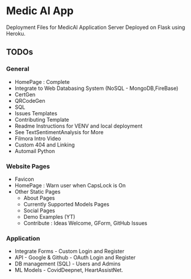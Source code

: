 # Medic AI App

Deployment Files for MedicAI Application Server Deployed on Flask using Heroku.

## TODOs

### General

- HomePage : Complete
- Integrate to Web Databasing System (NoSQL - MongoDB,FireBase)
- CertGen
- QRCodeGen
- SQL
- Issues Templates
- Contributing Template
- Readme Instructions for VENV and local deployment
- See TextSentimentAnalysis for More
- Filmora Intro Video
- Custom 404 and Linking
- Automail Python

### Website Pages

- Favicon
- HomePage : Warn user when CapsLock is On
- Other Static Pages
  - About Pages
  - Currently Supported Models Pages
  - Social Pages
  - Demo Examples (YT)
  - Contribute : Ideas Welcome, GForm, GitHub Issues

### Application

- Integrate Forms - Custom Login and Register
- API - Google & Github - OAuth Login and Register
- DB management (SQL) - Users and Admins
- ML Models - CovidDeepnet, HeartAssistNet.
